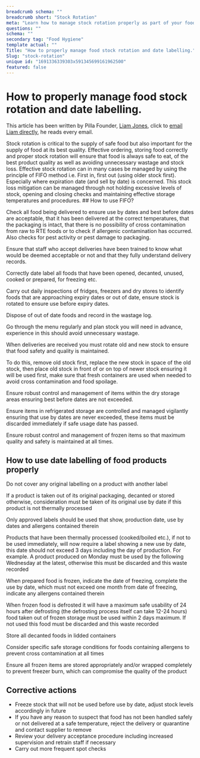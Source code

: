 ```yaml
---
breadcrumb schema: ""
breadcrumb short: "Stock Rotation"
meta: "Learn how to manage stock rotation properly as part of your food safety."
questions: ""
schema: ""
secondary tag: "Food Hygiene"
template actual: ""
Title: "How to properly manage food stock rotation and date labelling."
Slug: "stock-rotation"
unique id: "1691336339303x591345699161962500"
featured: false
---
```


# How to properly manage food stock rotation and date labelling.

 This article has been written by Pilla Founder,&nbsp;[Liam Jones](https://yourpilla.com/profile/liam-jones), click to&nbsp;[email Liam directly](mailto:liam@yourpilla.com), he reads every email.

 Stock rotation is critical to the supply of safe food but also important for the supply of food at its best quality. Effective ordering, storing food correctly and proper stock rotation will ensure that food is always safe to eat, of the best product quality as well as avoiding unnecessary wastage and stock loss.
Effective stock rotation can in many cases be managed by using the principle of FIFO method i.e. First in, first out (using older stock first). Especially where expiration date (and sell by date) is concerned. This stock loss mitigation can be managed through not holding excessive levels of stock, opening and closing checks and maintaining effective storage temperatures and procedures. ## How to use FIFO?

 Check all food being delivered to ensure use by dates and best before dates are acceptable, that it has been delivered at the correct temperatures, that the packaging is intact, that there is no possibility of cross contamination from raw to RTE foods or to check if allergenic contamination has occurred. Also checks for pest activity or pest damage to packaging.

 Ensure that staff who accept deliveries have been trained to know what would be deemed acceptable or not and that they fully understand delivery records.

 Correctly date label all foods that have been opened, decanted, unused, cooked or prepared, for freezing etc.

 Carry out daily inspections of fridges, freezers and dry stores to identify foods that are approaching expiry dates or out of date, ensure stock is rotated to ensure use before expiry dates.

 Dispose of out of date foods and record in the wastage log.

 Go through the menu regularly and plan stock you will need in advance, experience in this should avoid unnecessary wastage.

 When deliveries are received you must rotate old and new stock to ensure that food safety and quality is maintained.

 To do this, remove old stock first, replace the new stock in space of the old stock, then place old stock in front of or on top of newer stock ensuring it will be used first, make sure that fresh containers are used when needed to avoid cross contamination and food spoilage.

 Ensure robust control and management of items within the dry storage areas ensuring best before dates are not exceeded.

 Ensure items in refrigerated storage are controlled and managed vigilantly ensuring that use by dates are never exceeded, these items must be discarded immediately if safe usage date has passed.

 Ensure robust control and management of frozen items so that maximum quality and safety is maintained at all times.

 ## How to use date labelling of food products properly

 Do not cover any original labelling on a product with another label

 If a product is taken out of its original packaging, decanted or stored otherwise, consideration must be taken of its original use by date if this product is not thermally processed

 Only approved labels should be used that show, production date, use by dates and allergens contained therein

 Products that have been thermally processed (cooked/boiled etc.), if not to be used immediately, will now require a label showing a new use by date, this date should not exceed 3 days including the day of production. For example. A product produced on Monday must be used by the following Wednesday at the latest, otherwise this must be discarded and this waste recorded

 When prepared food is frozen, indicate the date of freezing, complete the use by date, which must not exceed one month from date of freezing, indicate any allergens contained therein

 When frozen food is defrosted it will have a maximum safe usability of 24 hours after defrosting (the defrosting process itself can take 12-24 hours) food taken out of frozen storage must be used within 2 days maximum. If not used this food must be discarded and this waste recorded

 Store all decanted foods in lidded containers

 Consider specific safe storage conditions for foods containing allergens to prevent cross contamination at all times

 Ensure all frozen items are stored appropriately and/or wrapped completely to prevent freezer burn, which can compromise the quality of the product

 ## Corrective actions

 - Freeze stock that will not be used before use by date, adjust stock levels accordingly in future
- If you have any reason to suspect that food has not been handled safely or not delivered at a safe temperature, reject the delivery or quarantine and contact supplier to remove
- Review your delivery acceptance procedure including increased supervision and retrain staff if necessary
- Carry out more frequent spot checks